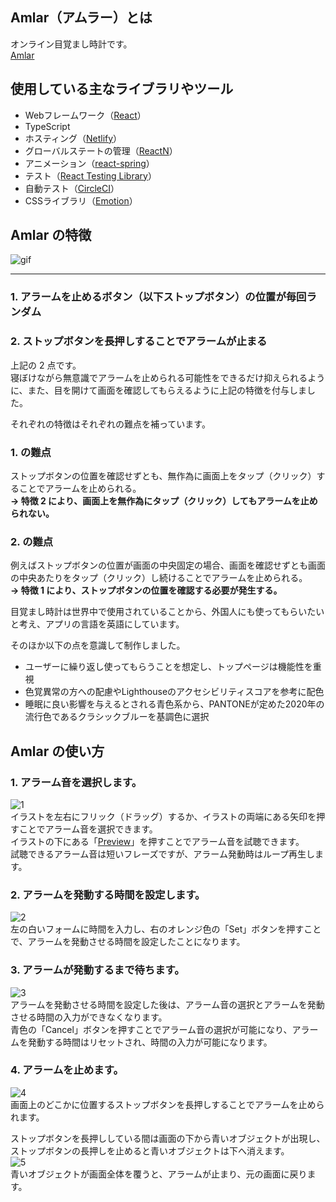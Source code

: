 ## Amlar（アムラー）とは

オンライン目覚まし時計です。  
[Amlar](https://amlar.onl/)

## 使用している主なライブラリやツール

- Webフレームワーク（[React](https://ja.reactjs.org/docs/getting-started.html)）
- TypeScript
- ホスティング（[Netlify](https://www.netlify.com/)）
- グローバルステートの管理（[ReactN](https://github.com/CharlesStover/reactn)）
- アニメーション（[react-spring](https://www.react-spring.io/)）
- テスト（[React Testing Library](https://testing-library.com/docs/react-testing-library/intro)）
- 自動テスト（[CircleCI](https://circleci.com/)）
- CSSライブラリ（[Emotion](https://emotion.sh/docs/introduction)）

## Amlar の特徴

![gif](https://user-images.githubusercontent.com/48976713/76692551-765d2000-669b-11ea-97eb-f54ffe1e003d.gif)

---

### 1. アラームを止めるボタン（以下ストップボタン）の位置が毎回ランダム

### 2. ストップボタンを長押しすることでアラームが止まる

上記の 2 点です。  
寝ぼけながら無意識でアラームを止められる可能性をできるだけ抑えられるように、また、目を開けて画面を確認してもらえるように上記の特徴を付与しました。

それぞれの特徴はそれぞれの難点を補っています。

### 1. の難点

ストップボタンの位置を確認せずとも、無作為に画面上をタップ（クリック）することでアラームを止められる。  
 **→ 特徴 2 により、画面上を無作為にタップ（クリック）してもアラームを止められない。**

### 2. の難点

例えばストップボタンの位置が画面の中央固定の場合、画面を確認せずとも画面の中央あたりをタップ（クリック）し続けることでアラームを止められる。  
 **→ 特徴 1 により、ストップボタンの位置を確認する必要が発生する。**

目覚まし時計は世界中で使用されていることから、外国人にも使ってもらいたいと考え、アプリの言語を英語にしています。

そのほか以下の点を意識して制作しました。
- ユーザーに繰り返し使ってもらうことを想定し、トップページは機能性を重視
- 色覚異常の方への配慮やLighthouseのアクセシビリティスコアを参考に配色
- 睡眠に良い影響を与えるとされる青色系から、PANTONEが定めた2020年の流行色であるクラシックブルーを基調色に選択

## Amlar の使い方

### 1. アラーム音を選択します。

![1](https://user-images.githubusercontent.com/48976713/73621733-7e787780-467a-11ea-9659-987c24831255.jpg)  
イラストを左右にフリック（ドラッグ）するか、イラストの両端にある矢印を押すことでアラーム音を選択できます。  
イラストの下にある「<u>Preview</u>」を押すことでアラーム音を試聴できます。  
試聴できるアラーム音は短いフレーズですが、アラーム発動時はループ再生します。

### 2. アラームを発動する時間を設定します。

![2](https://user-images.githubusercontent.com/48976713/73621734-7f110e00-467a-11ea-9164-400c79f65e44.jpg)  
左の白いフォームに時間を入力し、右のオレンジ色の「Set」ボタンを押すことで、アラームを発動させる時間を設定したことになります。

### 3. アラームが発動するまで待ちます。

![3](https://user-images.githubusercontent.com/48976713/73621735-7fa9a480-467a-11ea-8048-535936e2231f.jpg)  
アラームを発動させる時間を設定した後は、アラーム音の選択とアラームを発動させる時間の入力ができなくなります。  
青色の「Cancel」ボタンを押すことでアラーム音の選択が可能になり、アラームを発動する時間はリセットされ、時間の入力が可能になります。

### 4. アラームを止めます。

![4](https://user-images.githubusercontent.com/48976713/73622726-9998b680-467d-11ea-82bf-4b216a35cdd0.jpg)  
画面上のどこかに位置するストップボタンを長押しすることでアラームを止められます。

ストップボタンを長押ししている間は画面の下から青いオブジェクトが出現し、ストップボタンの長押しを止めると青いオブジェクトは下へ消えます。  
![5](https://user-images.githubusercontent.com/48976713/73622727-9998b680-467d-11ea-97f4-979adaa8cbf0.jpg)  
青いオブジェクトが画面全体を覆うと、アラームが止まり、元の画面に戻ります。
